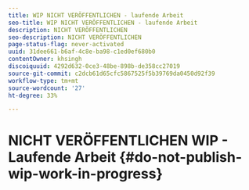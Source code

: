 ```yaml
---
title: WIP NICHT VERÖFFENTLICHEN - laufende Arbeit
seo-title: WIP NICHT VERÖFFENTLICHEN - laufende Arbeit
description: NICHT VERÖFFENTLICHEN
seo-description: NICHT VERÖFFENTLICHEN
page-status-flag: never-activated
uuid: 31dee661-b6af-4c8e-ba98-c1ed0ef680b0
contentOwner: khsingh
discoiquuid: 4292d632-0ce3-48be-898b-de358cc27019
source-git-commit: c2dcb61d65cfc5867525f5b39769da0450d92f39
workflow-type: tm+mt
source-wordcount: '27'
ht-degree: 33%

---
```



# NICHT VERÖFFENTLICHEN WIP - Laufende Arbeit {#do-not-publish-wip-work-in-progress}

